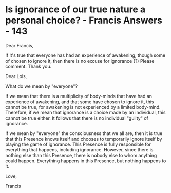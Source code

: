# Is ignorance of our true nature a personal choice? - Francis Answers - 143

Dear Francis,

If it's true that everyone has had an experience of awakening, though some of chosen to ignore it, then there is no excuse for ignorance (?) Please comment. Thank you.

Dear Lois,

What do we mean by &quot;everyone&quot;?&nbsp;

If we mean that there is a multiplicity of body-minds that have had an experience of awakening, and that some have chosen to ignore it, this cannot be true, for awakening is not experienced by a limited body-mind. Therefore, if we mean that ignorance is a choice made by an individual, this cannot be true either. It follows that there is no individual &quot;guilty&quot; of ignorance.&nbsp;

If we mean by &quot;everyone&quot; the consciousness that we all are, then it is true that this Presence knows itself and chooses to temporarily ignore itself by playing the game of ignorance. This Presence is fully responsible for everything that happens, including ignorance. However, since there is nothing else than this Presence, there is nobody else to whom anything could happen. Everything happens in this Presence, but nothing happens to it.

Love,

Francis

